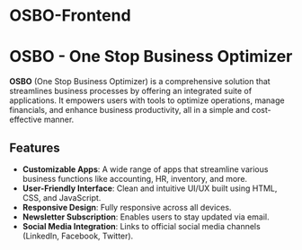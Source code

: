 # OSBO-Frontend
# OSBO - One Stop Business Optimizer

**OSBO** (One Stop Business Optimizer) is a comprehensive solution that streamlines business processes by offering an integrated suite of applications. It empowers users with tools to optimize operations, manage financials, and enhance business productivity, all in a simple and cost-effective manner.

## Features

- **Customizable Apps**: A wide range of apps that streamline various business functions like accounting, HR, inventory, and more.
- **User-Friendly Interface**: Clean and intuitive UI/UX built using HTML, CSS, and JavaScript.
- **Responsive Design**: Fully responsive across all devices.
- **Newsletter Subscription**: Enables users to stay updated via email.
- **Social Media Integration**: Links to official social media channels (LinkedIn, Facebook, Twitter).
